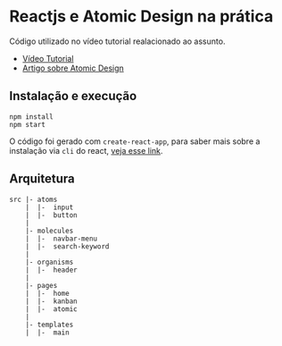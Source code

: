 # Reactjs e Atomic Design na prática

Código utilizado no vídeo tutorial realacionado ao assunto.

* [Vídeo Tutorial](https://youtu.be/XGPRyL7TXsk)
* [Artigo sobre Atomic Design](https://blog.novatics.com.br/reactjs-e-atomic-design-na-pr%C3%A1tica-5a6e23b8b25)

## Instalação e execução

```
npm install
npm start
```

O código foi gerado com `create-react-app`, para saber mais sobre a instalação via `cli` do react, [veja esse link](https://reactjs.org/docs/installation.html).

## Arquitetura

```
src |- atoms
    |  |-  input
    |  |-  button
    |
    |- molecules
    |  |-  navbar-menu
    |  |-  search-keyword
    |
    |- organisms
    |  |-  header
    |
    |- pages
    |  |-  home
    |  |-  kanban
    |  |-  atomic
    |
    |- templates
    |  |-  main
```
